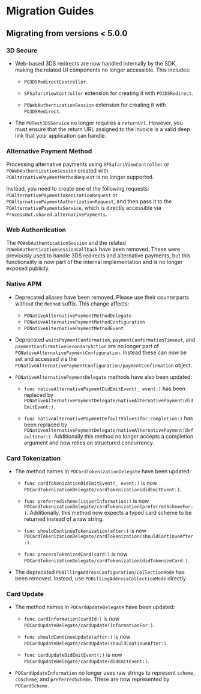 # Migration Guides

## Migrating from versions < 5.0.0

### 3D Secure

- Web-based 3DS redirects are now handled internally by the SDK, making the related UI components no longer accessible.
This includes:

  * `PO3DSRedirectController`.

  * `SFSafariViewController` extension for creating it with `PO3DSRedirect`.

  * `POWebAuthenticationSession` extension for creating it with `PO3DSRedirect`.

- The ``POTest3DSService`` no longer requires a `returnUrl`. However, you must ensure that the return URL assigned to
the invoice is a valid deep link that your application can handle.

### Alternative Payment Method

Processing alternative payments using `SFSafariViewController` or `POWebAuthenticationSession` created with 
`POAlternativePaymentMethodRequest` is no longer supported.

Instead, you need to create one of the following requests: `POAlternativePaymentTokenizationRequest` or
`POAlternativePaymentAuthorizationRequest`, and then pass it to the `POAlternativePaymentsService`, which is directly
accessible via `ProcessOut.shared.alternativePayments`.

### Web Authentication

The `POWebAuthenticationSession` and the related `POWebAuthenticationSessionCallback` have been removed. These were
previously used to handle 3DS redirects and alternative payments, but this functionality is now part of the internal
implementation and is no longer exposed publicly.

### Native APM

- Deprecated aliases have been removed. Please use their counterparts without the `Method` suffix. This change affects:

  * `PONativeAlternativePaymentMethodDelegate`
  * `PONativeAlternativePaymentMethodConfiguration`
  * `PONativeAlternativePaymentMethodEvent`

- Deprecated `waitsPaymentConfirmation`, `paymentConfirmationTimeout`, and `paymentConfirmationSecondaryAction` are no
longer part of `PONativeAlternativePaymentConfiguration`. Instead these can now be set and accessed via the
``PONativeAlternativePaymentConfiguration/paymentConfirmation`` object.

- ``PONativeAlternativePaymentDelegate`` methods have also been updated:

  * `func nativeAlternativePaymentDidEmitEvent(_ event:)` has been replaced by
``PONativeAlternativePaymentDelegate/nativeAlternativePayment(didEmitEvent:)``.

  * `func nativeAlternativePaymentDefaultValues(for:completion:)` has been replaced by
``PONativeAlternativePaymentDelegate/nativeAlternativePayment(defaultsFor:)``. Additionally this method no longer
accepts a completion argument and now relies on structured concurrency.

### Card Tokenization

- The method names in ``POCardTokenizationDelegate`` have been updated:

  * `func cardTokenizationDidEmitEvent(_ event:)` is now ``POCardTokenizationDelegate/cardTokenization(didEmitEvent:)``.

  * `func preferredScheme(issuerInformation:)` is now ``POCardTokenizationDelegate/cardTokenization(preferredSchemeFor:)``.
Additionally, this method now expects a typed card scheme to be returned instead of a raw string.

  * `func shouldContinueTokenization(after:)` is now ``POCardTokenizationDelegate/cardTokenization(shouldContinueAfter:)``.

  * `func processTokenizedCard(card:)` is now ``POCardTokenizationDelegate/cardTokenization(didTokenizeCard:)``.

- The deprecated `POBillingAddressConfiguration/CollectionMode` has been removed. Instead, use
`POBillingAddressCollectionMode` directly.

### Card Update

- The method names in ``POCardUpdateDelegate`` have been updated:

  * `func cardInformation(cardId:)` is now ``POCardUpdateDelegate/cardUpdate(informationFor:)``.

  * `func shouldContinueUpdate(after:)` is now ``POCardUpdateDelegate/cardUpdate(shouldContinueAfter:)``.

  * `func cardUpdateDidEmitEvent(:)` is now ``POCardUpdateDelegate/cardUpdate(didEmitEvent:)``.

- ``POCardUpdateInformation`` no longer uses raw strings to represent `scheme`, `coScheme`, and `preferredScheme`. These
are now represented by `POCardScheme`.
